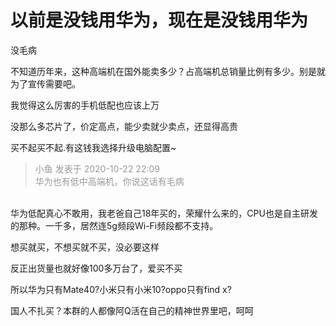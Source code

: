 # 以前是没钱用华为，现在是没钱用华为


没毛病

不知道历年来，这种高端机在国外能卖多少？占高端机总销量比例有多少。别是就为了宣传需要吧。<img src="static/image/smiley/default/lol.gif" smilieid="12" border="0" alt="" /><img src="static/image/smiley/default/lol.gif" smilieid="12" border="0" alt="" /><img src="static/image/smiley/default/lol.gif" smilieid="12" border="0" alt="" />

我觉得这么厉害的手机低配也应该上万

没那么多芯片了，价定高点，能少卖就少卖点，还显得高贵

<img src="static/image/smiley/default/lol.gif" smilieid="12" border="0" alt="" /> <br />
买不起买不起.有这钱我选择升级电脑配置~

<div class="quote"><blockquote><font color="#999999">小鱼 发表于 2020-10-22 22:09</font><br />
<font color="#999999">华为也有低中高端机，你说这话有毛病</font></blockquote></div><br />
华为低配真心不敢用，我老爸自己18年买的，荣耀什么来的，CPU也是自主研发的那种。一千多，居然连5g频段Wi-Fi频段都不支持。

想买就买，不想买就不买，没必要这样

反正出货量也就好像100多万台了，爱买不买<img src="static/image/smiley/default/smile.gif" smilieid="1" border="0" alt="" />

所以华为只有Mate40?小米只有小米10?oppo只有find x?

国人不扎买？本群的人都像阿Q活在自己的精神世界里吧，呵呵
